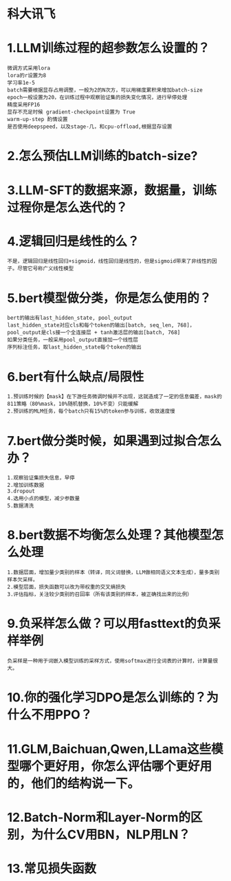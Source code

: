 # 科大讯飞
# 1.LLM训练过程的超参数怎么设置的？
    微调方式采用lora
    lora的r设置为8
    学习率1e-5
    batch需要根据显存占用调整，一般为2的N次方，可以用梯度累积来增加batch-size
    epoch一般设置为20，在训练过程中观察验证集的损失变化情况，进行早停处理
    精度采用FP16
    显存不充足时候 gradient-checkpoint设置为 True
    warm-up-step 酌情设置
    是否使用deepspeed，以及stage-几，和cpu-offload,根据显存设置
# 2.怎么预估LLM训练的batch-size?
    
# 3.LLM-SFT的数据来源，数据量，训练过程你是怎么迭代的？

# 4.逻辑回归是线性的么？
    不是，逻辑回归是线性回归+sigmoid，线性回归是线性的，但是sigmoid带来了非线性的因子。尽管它号称广义线性模型
# 5.bert模型做分类，你是怎么使用的？
    bert的输出有last_hidden_state, pool_output
    last_hidden_state对应cls和每个token的输出[batch, seq_len, 768]，pool_output是cls接一个全连接层 + tanh激活层的输出[batch, 768]
    如果分类任务，一般采用pool_output直接加一个线性层
    序列标注任务，取last_hidden_state每个token的输出
# 6.bert有什么缺点/局限性
    1.预训练时候的【mask】在下游任务微调时候并不出现，这就造成了一定的信息偏差，mask的811策略（80%mask，10%随机替换，10%不变）只能缓解
    2.预训练的MLM任务，每个batch只有15%的token参与训练，收敛速度慢
# 7.bert做分类时候，如果遇到过拟合怎么办？
    1.观察验证集损失信息，早停
    2.增加训练数据
    3.dropout
    4.选用小点的模型，减少参数量
    5.数据清洗
# 8.bert数据不均衡怎么处理？其他模型怎么处理
    1.数据层面，增加量少类别的样本（转译，同义词替换，LLM做相同语义文本生成），量多类别样本欠采样。
    2.模型层面，损失函数可以改为带权重的交叉熵损失
    3.评估指标，关注较少类别的召回率（所有该类别的样本，被正确找出来的比例）
# 9.负采样怎么做？可以用fasttext的负采样举例
    负采样是一种用于词嵌入模型训练的采样方式，使用softmax进行全词表的计算时，计算量很大。
# 10.你的强化学习DPO是怎么训练的？为什么不用PPO？

# 11.GLM,Baichuan,Qwen,LLama这些模型哪个更好用，你怎么评估哪个更好用的，他们的结构说一下。

# 12.Batch-Norm和Layer-Norm的区别，为什么CV用BN，NLP用LN？

# 13.常见损失函数